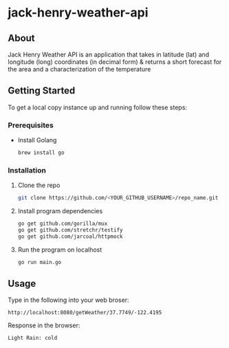 # jack-henry-weather-api
## About
Jack Henry Weather API is an application that takes in latitude (lat) and longitude (long) coordinates (in decimal form) &amp; returns a short forecast for the area and a characterization of the temperature

## Getting Started
To get a local copy instance up and running follow these steps:

### Prerequisites

* Install Golang
  ```sh
  brew install go
  ```

### Installation

1. Clone the repo
   ```sh
   git clone https://github.com/<YOUR_GITHUB_USERNAME>/repo_name.git
   ```
2. Install program dependencies
   ```sh
   go get github.com/gorilla/mux
   go get github.com/stretchr/testify
   go get github.com/jarcoal/httpmock
   ```
3. Run the program on localhost
   ```sh
   go run main.go
   ```

<!-- USAGE EXAMPLES -->
## Usage
Type in the following into your web broser:
```
http://localhost:8080/getWeather/37.7749/-122.4195
```
Response in the browser:
```
Light Rain: cold
```
